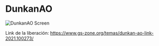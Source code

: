 # DunkanAO

![DunkanAO Screen](https://i.imgur.com/7QwIwxw.png)

Link de la liberación:
https://www.gs-zone.org/temas/dunkan-ao-link-2021.100273/
